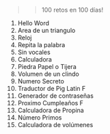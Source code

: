 >> 100 retos en 100 días!
1. Hello Word
2. Area de un triangulo
3. Reloj
4. Repita la palabra
5. Sin vocales
6. Calculadora
7. Piedra Papel o Tijera
8. Volumen de un clindo
9. Numero Secreto
10. Traductor de Pig Latin F
11. Generador de contraseñas 
12. Proximo Cumpleaños F
13. Calculadora de Propina
14. Número Primos
15. Calculadora de volúmenes